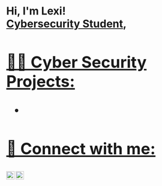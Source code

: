 <h1>Hi, I'm Lexi! <br/><a href="https://github.com/joshmadakor1">Cybersecurity Student</a>, <a href="https://linkedin.com/in/elexa-j-469813236/"> 

<h2>👨‍💻 Cyber Security Projects:</h2>

- <b> </b>
 

<h2> 🤳 Connect with me:</h2>

[<img align="left" alt="LexiJakobsen | Twitter" width="22px" src="https://cdn.jsdelivr.net/npm/simple-icons@v3/icons/twitter.svg" />][twitter]
[<img align="left" alt="ElexaJakobsenTobel | LinkedIn" width="22px" src="https://cdn.jsdelivr.net/npm/simple-icons@v3/icons/linkedin.svg" />][linkedin]

[twitter]: https://twitter.com/lexijakobsen
[linkedin]: https://linkedin.com/in/elexa-j-469813236
